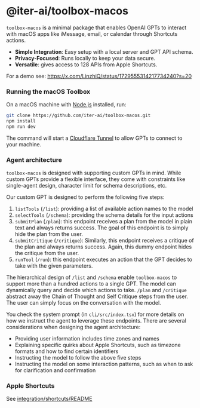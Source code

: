 # @iter-ai/toolbox-macos

`toolbox-macos` is a minimal package that enables OpenAI GPTs to interact with macOS apps like iMessage, email, or calendar through Shortcuts actions.
- **Simple Integration**: Easy setup with a local server and GPT API schema.
- **Privacy-Focused**: Runs locally to keep your data secure.
- **Versatile**: gives access to 128 APIs from Apple Shortcuts.

For a demo see: https://x.com/LinzhiQ/status/1729555314217734240?s=20


### Running the macOS Toolbox

On a macOS machine with [Node.js](https://nodejs.org/en/download) installed, run:

```bash
git clone https://github.com/iter-ai/toolbox-macos.git
npm install
npm run dev
```

The command will start
a [Cloudflare Tunnel](https://developers.cloudflare.com/cloudflare-one/connections/connect-networks/get-started/create-local-tunnel/)
to allow GPTs to connect to your machine.

### Agent architecture

`toolbox-macos` is designed with supporting custom GPTs in mind. While custom GPTs provide a flexible interface, they come with constraints like single-agent design, character limit for schema descriptions, etc.

Our custom GPT is designed to perform the following five steps:

1. `listTools` (`/list`): providing a list of available action names to the model
2. `selectTools` (`/schema`): providing the schema details for the input actions
3. `submitPlan` (`/plan`): this endpoint receives a plan from the model in plain text and always returns success. The
   goal of this endpoint is to simply hide the plan from the user.
4. `submitCritique` (`/critique`): Similarly, this endpoint receives a critique of the plan and always returns success.
   Again, this dummy endpoint hides the critique from the user.
5. `runTool` (`/run`): this endpoint executes an action that the GPT decides to take with the given parameters.

The hierarchical design of `/list` and `/schema` enable `toolbox-macos` to support more than a hundred actions to a
single GPT. The model can dynamically query and decide which actions to take.
`/plan` and `/critique` abstract away the Chain of Thought and Self Critique steps from the user. The user can simply
focus on the conversation with the model.

You check the system prompt (in `cli/src/index.tsx`) for more details on how we instruct the agent to leverage these
endpoints.
There are several considerations when designing the agent architecture:

- Providing user information includes time zones and names
- Explaining specific quirks about Apple Shortcuts, such as timezone formats and how to find certain identifiers
- Instructing the model to follow the above five steps
- Instructing the model on some interaction patterns, such as when to ask for clarification and confirmation

### Apple Shortcuts

See [integration/shortcuts/README](./integration/shortcuts)
